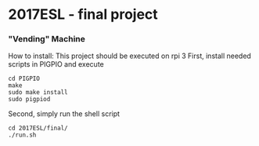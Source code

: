 # 2017ESL - final project
### "Vending" Machine

How to install:
This project should be executed on rpi 3
First, install needed scripts in PIGPIO and execute
```
cd PIGPIO
make
sudo make install
sudo pigpiod
```
Second, simply run the shell script 
```
cd 2017ESL/final/
./run.sh
```

